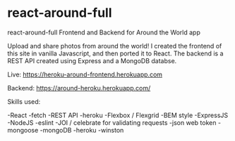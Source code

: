 # react-around-full

react-around-full
Frontend and Backend for Around the World app

Upload and share photos from around the world! I created the frontend of this site in vanilla Javascript, and then ported it to React. 
The backend is a REST API created using Express and a MongoDB databse.

Live:
https://heroku-around-frontend.herokuapp.com

Backend:
https://around-heroku.herokuapp.com/

Skills used:

-React
-fetch
-REST API
-heroku
-Flexbox / Flexgrid
-BEM style
-ExpressJS
-NodeJS
-eslint
-JOI / celebrate for validating requests
-json web token
-mongoose
-mongoDB
-heroku
-winston
